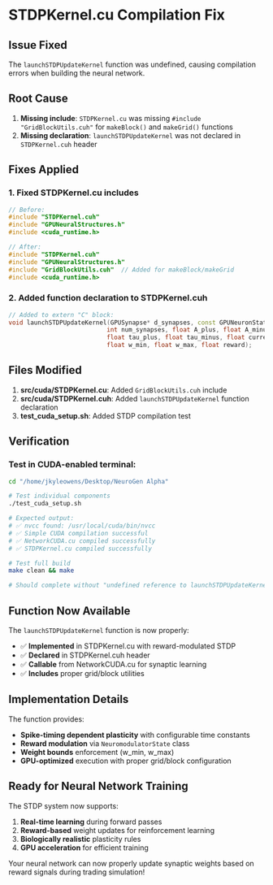 # STDPKernel.cu Compilation Fix

## Issue Fixed
The `launchSTDPUpdateKernel` function was undefined, causing compilation errors when building the neural network.

## Root Cause
1. **Missing include**: `STDPKernel.cu` was missing `#include "GridBlockUtils.cuh"` for `makeBlock()` and `makeGrid()` functions
2. **Missing declaration**: `launchSTDPUpdateKernel` was not declared in `STDPKernel.cuh` header

## Fixes Applied

### 1. Fixed STDPKernel.cu includes
```cpp
// Before:
#include "STDPKernel.cuh"
#include "GPUNeuralStructures.h"
#include <cuda_runtime.h>

// After:
#include "STDPKernel.cuh"
#include "GPUNeuralStructures.h"
#include "GridBlockUtils.cuh"  // Added for makeBlock/makeGrid
#include <cuda_runtime.h>
```

### 2. Added function declaration to STDPKernel.cuh
```cpp
// Added to extern "C" block:
void launchSTDPUpdateKernel(GPUSynapse* d_synapses, const GPUNeuronState* d_neurons,
                           int num_synapses, float A_plus, float A_minus,
                           float tau_plus, float tau_minus, float current_time,
                           float w_min, float w_max, float reward);
```

## Files Modified
1. **src/cuda/STDPKernel.cu**: Added `GridBlockUtils.cuh` include
2. **src/cuda/STDPKernel.cuh**: Added `launchSTDPUpdateKernel` function declaration
3. **test_cuda_setup.sh**: Added STDP compilation test

## Verification

### Test in CUDA-enabled terminal:
```bash
cd "/home/jkyleowens/Desktop/NeuroGen Alpha"

# Test individual components
./test_cuda_setup.sh

# Expected output:
# ✅ nvcc found: /usr/local/cuda/bin/nvcc
# ✅ Simple CUDA compilation successful
# ✅ NetworkCUDA.cu compiled successfully
# ✅ STDPKernel.cu compiled successfully

# Test full build
make clean && make

# Should complete without "undefined reference to launchSTDPUpdateKernel" error
```

## Function Now Available

The `launchSTDPUpdateKernel` function is now properly:
- ✅ **Implemented** in STDPKernel.cu with reward-modulated STDP
- ✅ **Declared** in STDPKernel.cuh header
- ✅ **Callable** from NetworkCUDA.cu for synaptic learning
- ✅ **Includes** proper grid/block utilities

## Implementation Details

The function provides:
- **Spike-timing dependent plasticity** with configurable time constants
- **Reward modulation** via `NeuromodulatorState` class
- **Weight bounds** enforcement (w_min, w_max)
- **GPU-optimized** execution with proper grid/block configuration

## Ready for Neural Network Training

The STDP system now supports:
1. **Real-time learning** during forward passes
2. **Reward-based** weight updates for reinforcement learning  
3. **Biologically realistic** plasticity rules
4. **GPU acceleration** for efficient training

Your neural network can now properly update synaptic weights based on reward signals during trading simulation!
